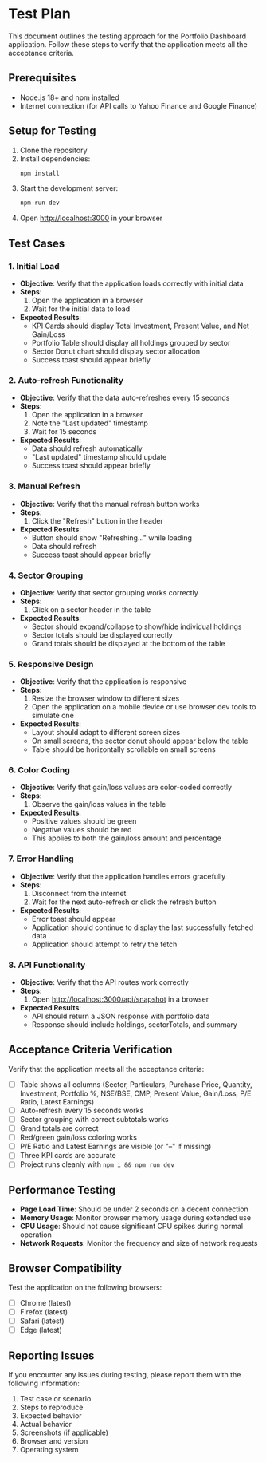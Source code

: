 # Test Plan

This document outlines the testing approach for the Portfolio Dashboard application. Follow these steps to verify that the application meets all the acceptance criteria.

## Prerequisites

- Node.js 18+ and npm installed
- Internet connection (for API calls to Yahoo Finance and Google Finance)

## Setup for Testing

1. Clone the repository
2. Install dependencies:
   ```bash
   npm install
   ```
3. Start the development server:
   ```bash
   npm run dev
   ```
4. Open [http://localhost:3000](http://localhost:3000) in your browser

## Test Cases

### 1. Initial Load

- **Objective**: Verify that the application loads correctly with initial data
- **Steps**:
  1. Open the application in a browser
  2. Wait for the initial data to load
- **Expected Results**:
  - KPI Cards should display Total Investment, Present Value, and Net Gain/Loss
  - Portfolio Table should display all holdings grouped by sector
  - Sector Donut chart should display sector allocation
  - Success toast should appear briefly

### 2. Auto-refresh Functionality

- **Objective**: Verify that the data auto-refreshes every 15 seconds
- **Steps**:
  1. Open the application in a browser
  2. Note the "Last updated" timestamp
  3. Wait for 15 seconds
- **Expected Results**:
  - Data should refresh automatically
  - "Last updated" timestamp should update
  - Success toast should appear briefly

### 3. Manual Refresh

- **Objective**: Verify that the manual refresh button works
- **Steps**:
  1. Click the "Refresh" button in the header
- **Expected Results**:
  - Button should show "Refreshing..." while loading
  - Data should refresh
  - Success toast should appear briefly

### 4. Sector Grouping

- **Objective**: Verify that sector grouping works correctly
- **Steps**:
  1. Click on a sector header in the table
- **Expected Results**:
  - Sector should expand/collapse to show/hide individual holdings
  - Sector totals should be displayed correctly
  - Grand totals should be displayed at the bottom of the table

### 5. Responsive Design

- **Objective**: Verify that the application is responsive
- **Steps**:
  1. Resize the browser window to different sizes
  2. Open the application on a mobile device or use browser dev tools to simulate one
- **Expected Results**:
  - Layout should adapt to different screen sizes
  - On small screens, the sector donut should appear below the table
  - Table should be horizontally scrollable on small screens

### 6. Color Coding

- **Objective**: Verify that gain/loss values are color-coded correctly
- **Steps**:
  1. Observe the gain/loss values in the table
- **Expected Results**:
  - Positive values should be green
  - Negative values should be red
  - This applies to both the gain/loss amount and percentage

### 7. Error Handling

- **Objective**: Verify that the application handles errors gracefully
- **Steps**:
  1. Disconnect from the internet
  2. Wait for the next auto-refresh or click the refresh button
- **Expected Results**:
  - Error toast should appear
  - Application should continue to display the last successfully fetched data
  - Application should attempt to retry the fetch

### 8. API Functionality

- **Objective**: Verify that the API routes work correctly
- **Steps**:
  1. Open [http://localhost:3000/api/snapshot](http://localhost:3000/api/snapshot) in a browser
- **Expected Results**:
  - API should return a JSON response with portfolio data
  - Response should include holdings, sectorTotals, and summary

## Acceptance Criteria Verification

Verify that the application meets all the acceptance criteria:

- [ ] Table shows all columns (Sector, Particulars, Purchase Price, Quantity, Investment, Portfolio %, NSE/BSE, CMP, Present Value, Gain/Loss, P/E Ratio, Latest Earnings)
- [ ] Auto-refresh every 15 seconds works
- [ ] Sector grouping with correct subtotals works
- [ ] Grand totals are correct
- [ ] Red/green gain/loss coloring works
- [ ] P/E Ratio and Latest Earnings are visible (or "–" if missing)
- [ ] Three KPI cards are accurate
- [ ] Project runs cleanly with `npm i && npm run dev`

## Performance Testing

- **Page Load Time**: Should be under 2 seconds on a decent connection
- **Memory Usage**: Monitor browser memory usage during extended use
- **CPU Usage**: Should not cause significant CPU spikes during normal operation
- **Network Requests**: Monitor the frequency and size of network requests

## Browser Compatibility

Test the application on the following browsers:

- [ ] Chrome (latest)
- [ ] Firefox (latest)
- [ ] Safari (latest)
- [ ] Edge (latest)

## Reporting Issues

If you encounter any issues during testing, please report them with the following information:

1. Test case or scenario
2. Steps to reproduce
3. Expected behavior
4. Actual behavior
5. Screenshots (if applicable)
6. Browser and version
7. Operating system